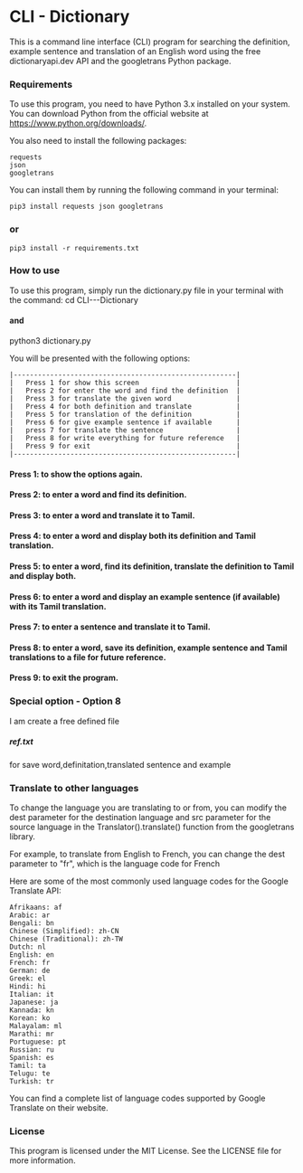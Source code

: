 <h1>CLI - Dictionary</h1>

This is a command line interface (CLI) program for searching the definition, example sentence and translation of an English word using the free dictionaryapi.dev API and the googletrans Python package.
<h3>Requirements</h3>

To use this program, you need to have Python 3.x installed on your system. You can download Python from the official website at https://www.python.org/downloads/.

You also need to install the following packages:

    requests
    json
    googletrans

You can install them by running the following command in your terminal:

    pip3 install requests json googletrans
     
<h3>or</h3>
   
   
    pip3 install -r requirements.txt
    
<h3>How to use</h3>

To use this program, simply run the dictionary.py file in your terminal with the command:
      cd CLI---Dictionary 
<h4>and</h4>
      python3 dictionary.py

You will be presented with the following options:

    |-------------------------------------------------------|
    |   Press 1 for show this screen                        |
    |   Press 2 for enter the word and find the definition  |
    |   Press 3 for translate the given word                |
    |   Press 4 for both definition and translate           |
    |   Press 5 for translation of the definition           |
    |   Press 6 for give example sentence if available      |
    |   press 7 for translate the sentence                  |
    |   Press 8 for write everything for future reference   |
    |   Press 9 for exit                                    |
    |-------------------------------------------------------|

<h4>Press 1: to show the options again.</h4>
    <h4>Press 2: to enter a word and find its definition.
    <h4>Press 3: to enter a word and translate it to Tamil.
    <h4>Press 4: to enter a word and display both its definition and Tamil translation.
    <h4>Press 5: to enter a word, find its definition, translate the definition to Tamil and display both.
    <h4>Press 6: to enter a word and display an example sentence (if available) with its Tamil translation.
    <h4>Press 7: to enter a sentence and translate it to Tamil.
    <h4>Press 8: to enter a word, save its definition, example sentence and Tamil translations to a file for future reference.
    <h4>Press 9: to exit the program.
<h3>Special option - Option 8</h3>


I am create a free defined file <h5>ref.txt</h5> for save word,definitation,translated sentence and example 
    
<h3>Translate to other languages</h3>
To change the language you are translating to or from, you can modify the dest parameter for the destination language and src parameter for the source language in the Translator().translate() function from the googletrans library.

For example, to translate from English to French, you can change the dest parameter to "fr", which is the language code for French

Here are some of the most commonly used language codes for the Google Translate API:

    Afrikaans: af
    Arabic: ar
    Bengali: bn
    Chinese (Simplified): zh-CN
    Chinese (Traditional): zh-TW
    Dutch: nl
    English: en
    French: fr
    German: de
    Greek: el
    Hindi: hi
    Italian: it
    Japanese: ja
    Kannada: kn
    Korean: ko
    Malayalam: ml
    Marathi: mr
    Portuguese: pt
    Russian: ru
    Spanish: es
    Tamil: ta
    Telugu: te
    Turkish: tr

You can find a complete list of language codes supported by Google Translate on their website.


<h3>License</h3>


This program is licensed under the MIT License. See the LICENSE file for more information.
